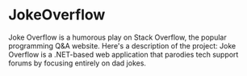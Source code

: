 # JokeOverflow
Joke Overflow is a humorous play on Stack Overflow, the popular programming Q&amp;A website. Here's a description of the project: Joke Overflow is a .NET-based web application that parodies tech support forums by focusing entirely on dad jokes.
